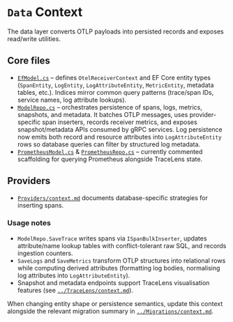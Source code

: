# `Data` Context

The data layer converts OTLP payloads into persisted records and exposes read/write utilities.

## Core files
- [`EfModel.cs`](EfModel.cs) – defines `OtelReceiverContext` and EF Core entity types (`SpanEntity`, `LogEntity`, `LogAttributeEntity`, `MetricEntity`, metadata tables, etc.). Indices mirror common query patterns (trace/span IDs, service names, log attribute lookups).
- [`ModelRepo.cs`](ModelRepo.cs) – orchestrates persistence of spans, logs, metrics, snapshots, and metadata. It batches OTLP messages, uses provider-specific span inserters, records receiver metrics, and exposes snapshot/metadata APIs consumed by gRPC services. Log persistence now emits both record and resource attributes into `LogAttributeEntity` rows so database queries can filter by structured log metadata.
- [`PrometheusModel.cs`](PrometheusModel.cs) & [`PrometheusRepo.cs`](PrometheusRepo.cs) – currently commented scaffolding for querying Prometheus alongside TraceLens state.

## Providers
- [`Providers/context.md`](Providers/context.md) documents database-specific strategies for inserting spans.

### Usage notes
- `ModelRepo.SaveTrace` writes spans via `ISpanBulkInserter`, updates attribute/name lookup tables with conflict-tolerant raw SQL, and records ingestion counters.
- `SaveLogs` and `SaveMetrics` transform OTLP structures into relational rows while computing derived attributes (formatting log bodies, normalising log attributes into `LogAttributeEntity`).
- Snapshot and metadata endpoints support TraceLens visualisation features (see [`../TraceLens/context.md`](../TraceLens/context.md)).

When changing entity shape or persistence semantics, update this context alongside the relevant migration summary in [`../Migrations/context.md`](../Migrations/context.md).
